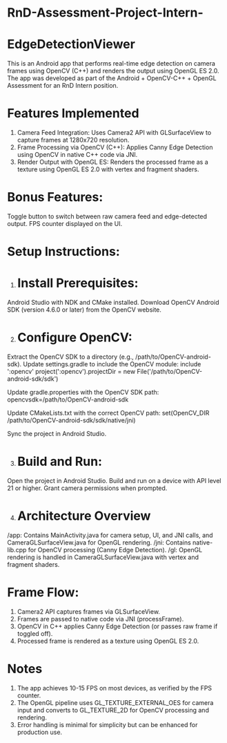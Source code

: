 # RnD-Assessment-Project-Intern-
# EdgeDetectionViewer
This is an Android app that performs real-time edge detection on camera frames using OpenCV (C++) and renders the output using OpenGL ES 2.0. The app was developed as part of the Android + OpenCV-C++ + OpenGL Assessment for an RnD Intern position.

# Features Implemented
1. Camera Feed Integration: Uses Camera2 API with GLSurfaceView to capture frames at 1280x720 resolution.
2. Frame Processing via OpenCV (C++): Applies Canny Edge Detection using OpenCV in native C++ code via JNI.
3. Render Output with OpenGL ES: Renders the processed frame as a texture using OpenGL ES 2.0 with vertex and fragment shaders.
   
# Bonus Features:
Toggle button to switch between raw camera feed and edge-detected output.
FPS counter displayed on the UI.

# Setup Instructions:

1. # Install Prerequisites:
Android Studio with NDK and CMake installed.
Download OpenCV Android SDK (version 4.6.0 or later) from the OpenCV website.


2. # Configure OpenCV:
Extract the OpenCV SDK to a directory (e.g., /path/to/OpenCV-android-sdk).
Update settings.gradle to include the OpenCV module:
include ':opencv'
project(':opencv').projectDir = new File('/path/to/OpenCV-android-sdk/sdk')

Update gradle.properties with the OpenCV SDK path:
opencvsdk=/path/to/OpenCV-android-sdk


Update CMakeLists.txt with the correct OpenCV path:
set(OpenCV_DIR /path/to/OpenCV-android-sdk/sdk/native/jni)


Sync the project in Android Studio.


3. # Build and Run:
Open the project in Android Studio.
Build and run on a device with API level 21 or higher.
Grant camera permissions when prompted.

4. # Architecture Overview

/app: Contains MainActivity.java for camera setup, UI, and JNI calls, and CameraGLSurfaceView.java for OpenGL rendering.
/jni: Contains native-lib.cpp for OpenCV processing (Canny Edge Detection).
/gl: OpenGL rendering is handled in CameraGLSurfaceView.java with vertex and fragment shaders.
# Frame Flow:
 1. Camera2 API captures frames via GLSurfaceView.
 2. Frames are passed to native code via JNI (processFrame).
 3. OpenCV in C++ applies Canny Edge Detection (or passes raw frame if toggled off).
 4. Processed frame is rendered as a texture using OpenGL ES 2.0.

# Notes
 1. The app achieves 10-15 FPS on most devices, as verified by the FPS counter.
 2. The OpenGL pipeline uses GL_TEXTURE_EXTERNAL_OES for camera input and converts to GL_TEXTURE_2D for OpenCV processing and rendering.
 3. Error handling is minimal for simplicity but can be enhanced for production use.

